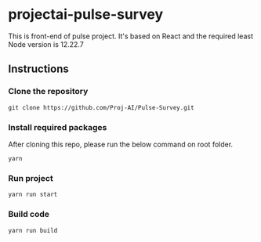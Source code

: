 # projectai-pulse-survey

This is front-end of pulse project. It's based on React and the required least Node version is 12.22.7

## Instructions

### Clone the repository

```
git clone https://github.com/Proj-AI/Pulse-Survey.git
```

### Install required packages
After cloning this repo, please run the below command on root folder.

```
yarn
```

### Run project

```
yarn run start
```

### Build code

```
yarn run build
```